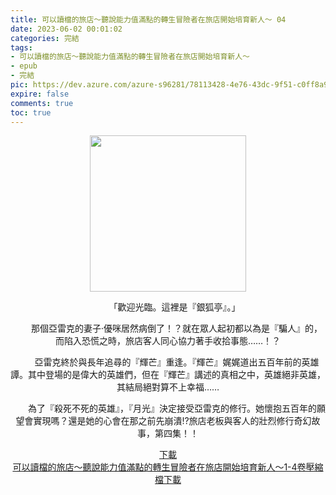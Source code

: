 ```yaml
---
title: 可以讀檔的旅店～聽說能力值滿點的轉生冒險者在旅店開始培育新人～ 04
date: 2023-06-02 00:01:02
categories: 完結
tags:
- 可以讀檔的旅店～聽說能力值滿點的轉生冒險者在旅店開始培育新人～
- epub
- 完結
pic: https://dev.azure.com/azure-s96281/78113428-4e76-43dc-9f51-c0ff8a913055/_apis/git/repositories/a379171b-de46-4c10-9b0d-00da23959885/items?path=/Epub%20Cover/%E5%8F%AF%E4%BB%A5%E8%AE%80%E6%AA%94%E7%9A%84%E6%97%85%E5%BA%97%EF%BD%9E%E8%81%BD%E8%AA%AA%E8%83%BD%E5%8A%9B%E5%80%BC%E6%BB%BF%E9%BB%9E%E7%9A%84%E8%BD%89%E7%94%9F%E5%86%92%E9%9A%AA%E8%80%85%E5%9C%A8%E6%97%85%E5%BA%97%E9%96%8B%E5%A7%8B%E5%9F%B9%E8%82%B2%E6%96%B0%E4%BA%BA%EF%BD%9E-04.jpg&versionDescriptor%5BversionOptions%5D=0&versionDescriptor%5BversionType%5D=0&versionDescriptor%5Bversion%5D=main&resolveLfs=true&%24format=octetStream&api-version=5.0
expire: false
comments: true
toc: true
---
```


<div style="text-align:center" class="kratos-post-content">

<img width="250px" src="https://dev.azure.com/azure-s96281/78113428-4e76-43dc-9f51-c0ff8a913055/_apis/git/repositories/a379171b-de46-4c10-9b0d-00da23959885/items?path=/Epub%20Cover/%E5%8F%AF%E4%BB%A5%E8%AE%80%E6%AA%94%E7%9A%84%E6%97%85%E5%BA%97%EF%BD%9E%E8%81%BD%E8%AA%AA%E8%83%BD%E5%8A%9B%E5%80%BC%E6%BB%BF%E9%BB%9E%E7%9A%84%E8%BD%89%E7%94%9F%E5%86%92%E9%9A%AA%E8%80%85%E5%9C%A8%E6%97%85%E5%BA%97%E9%96%8B%E5%A7%8B%E5%9F%B9%E8%82%B2%E6%96%B0%E4%BA%BA%EF%BD%9E-04.jpg&versionDescriptor%5BversionOptions%5D=0&versionDescriptor%5BversionType%5D=0&versionDescriptor%5Bversion%5D=main&resolveLfs=true&%24format=octetStream&api-version=5.0">

<p>
　　「歡迎光臨。這裡是『銀狐亭』。」

　　那個亞雷克的妻子‧優咪居然病倒了！？就在眾人起初都以為是『騙人』的，而陷入恐慌之時，旅店客人同心協力著手收拾事態……！？

　　亞雷克終於與長年追尋的『輝芒』重逢。『輝芒』娓娓道出五百年前的英雄譚。其中登場的是偉大的英雄們，但在『輝芒』講述的真相之中，英雄絕非英雄，其結局絕對算不上幸福……

　　為了『殺死不死的英雄』，『月光』決定接受亞雷克的修行。她懷抱五百年的願望會實現嗎？還是她的心會在那之前先崩潰!?旅店老板與客人的壯烈修行奇幻故事，第四集！！
</p>

<p>
<a href="https://epubdatabase.azurewebsites.net/EBOOKS/EPUB/完結/可以讀檔的旅店～聽說能力值滿點的轉生冒險者在旅店開始培育新人～/%E5%8F%AF%E4%BB%A5%E8%AE%80%E6%AA%94%E7%9A%84%E6%97%85%E5%BA%97%EF%BD%9E%E8%81%BD%E8%AA%AA%E8%83%BD%E5%8A%9B%E5%80%BC%E6%BB%BF%E9%BB%9E%E7%9A%84%E8%BD%89%E7%94%9F%E5%86%92%E9%9A%AA%E8%80%85%E5%9C%A8%E6%97%85%E5%BA%97%E9%96%8B%E5%A7%8B%E5%9F%B9%E8%82%B2%E6%96%B0%E4%BA%BA%EF%BD%9E%2004.epub?download=1">下載</a>
</br>
<a href="https://epubdatabase.azurewebsites.net/EBOOKS/EPUB/完結/可以讀檔的旅店～聽說能力值滿點的轉生冒險者在旅店開始培育新人～/%E5%8F%AF%E4%BB%A5%E8%AE%80%E6%AA%94%E7%9A%84%E6%97%85%E5%BA%97%EF%BD%9E%E8%81%BD%E8%AA%AA%E8%83%BD%E5%8A%9B%E5%80%BC%E6%BB%BF%E9%BB%9E%E7%9A%84%E8%BD%89%E7%94%9F%E5%86%92%E9%9A%AA%E8%80%85%E5%9C%A8%E6%97%85%E5%BA%97%E9%96%8B%E5%A7%8B%E5%9F%B9%E8%82%B2%E6%96%B0%E4%BA%BA%EF%BD%9E.zip?download=1">可以讀檔的旅店～聽說能力值滿點的轉生冒險者在旅店開始培育新人～1-4卷壓縮檔下載</a>
</p>

</div>
